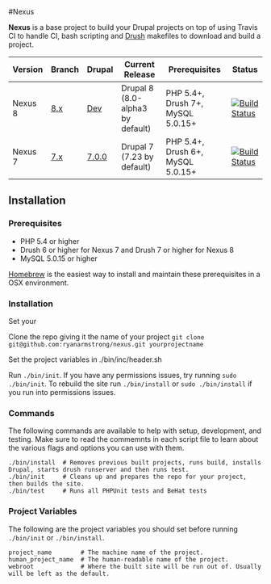#Nexus

**Nexus** is a base project to build your Drupal projects on top of using Travis CI to handle CI, bash scripting and [Drush](http://drupal.org/project/drush) makefiles to download and build a project.

Version | Branch  | Drupal | Current Release | Prerequisites | Status
------- | ------  | ------ | --------------- | ------------- | ------
Nexus 8 | [8.x](https://github.com/ryanarmstrong/nexus/tree/8.x) | [Dev](https://github.com/ryanarmstrong/nexus/archive/8.x.zip) | Drupal 8 (8.0-alpha3 by default) | PHP 5.4+, Drush 7+, MySQL 5.0.15+ | [![Build Status](https://travis-ci.org/ryanarmstrong/nexus.png?branch=8.x)](https://travis-ci.org/ryanarmstrong/nexus)
Nexus 7 | [7.x](https://github.com/ryanarmstrong/nexus/tree/7.x) | [7.0.0](https://github.com/ryanarmstrong/nexus/archive/7.0.0.zip) | Drupal 7 (7.23 by default) | PHP 5.4+, Drush 6+, MySQL 5.0.15+ | [![Build Status](https://travis-ci.org/ryanarmstrong/nexus.png?branch=7.x)](https://travis-ci.org/ryanarmstrong/nexus)

## Installation

### Prerequisites

* PHP 5.4 or higher
* Drush 6 or higher for Nexus 7 and Drush 7 or higher for Nexus 8
* MySQL 5.0.15 or higher
 
[Homebrew](http://brew.sh/) is the easiest way to install and maintain these prerequisites in a OSX environment.

### Installation

Set your 

Clone the repo giving it the name of your project `git clone git@github.com:ryanarmstrong/nexus.git yourprojectname`

Set the project variables in ./bin/inc/header.sh

Run `./bin/init`. If you have any permissions issues, try running `sudo ./bin/init`. To rebuild the site run `./bin/install` or `sudo ./bin/install` if you run into permissions issues.

### Commands

The following commands are available to help with setup, development, and testing. Make sure to read the commemnts in each script file to learn about the various flags and options you can use with them.

    ./bin/install  # Removes previous built projects, runs build, installs Drupal, starts drush runserver and then runs test.
    ./bin/init     # Cleans up and prepares the repo for your project, then builds the site.
    ./bin/test     # Runs all PHPUnit tests and BeHat tests

### Project Variables

The following are the project variables you should set before running `./bin/init` or `./bin/install`.

    project_name        # The machine name of the project.
    human_project_name  # The human-readable name of the project.
    webroot             # Where the built site will be run out of. Usually will be left as the default.
